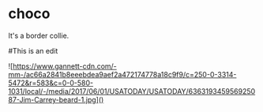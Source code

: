 # choco
It's a border collie.

#This is an edit

![https://www.gannett-cdn.com/-mm-/ac66a2841b8eeebdea9aef2a472174778a18c9f9/c=250-0-3314-5472&r=583&c=0-0-580-1031/local/-/media/2017/06/01/USATODAY/USATODAY/636319345956925087-Jim-Carrey-beard-1.jpg]()
